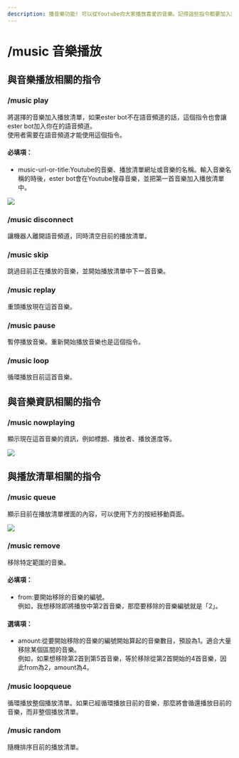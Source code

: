 ```yaml
---
description: 播音樂功能! 可以從Youtube向大家播放喜愛的音樂。記得這些指令都要加入語音頻道才能使用!
---
```


# /music 音樂播放

## 與音樂播放相關的指令

### /music play

將選擇的音樂加入播放清單，如果ester bot不在語音頻道的話，這個指令也會讓ester bot加入你在的語音頻道。\
使用者需要在語音頻道才能使用這個指令。

#### 必填項：

* music-url-or-title:Youtube的音樂、播放清單網址或音樂的名稱。輸入音樂名稱的時後，ester bot會在Youtube搜尋音樂，並把第一首音樂加入播放清單中。

![](https://cdn.discordapp.com/attachments/848902789681381416/950418595198951464/unknown.png)

### /music disconnect

讓機器人離開語音頻道，同時清空目前的播放清單。

### /music skip

跳過目前正在播放的音樂，並開始播放清單中下一首音樂。

### /music replay

重頭播放現在這首音樂。

### /music pause

暫停播放音樂。重新開始播放音樂也是這個指令。

### /music loop

循環播放目前這首音樂。

## 與音樂資訊相關的指令

### /music nowplaying

顯示現在這首音樂的資訊，例如標題、播放者、播放進度等。

![](https://media.discordapp.net/attachments/848902789681381416/951138531793846312/unknown.png)

## 與播放清單相關的指令

### /music queue

顯示目前在播放清單裡面的內容，可以使用下方的按紐移動頁面。

![](https://media.discordapp.net/attachments/848902789681381416/951139260784844850/unknown.png)

### /music remove

移除特定範圍的音樂。

#### 必填項：

* from:要開始移除的音樂的編號。\
  例如，我想移除即將播放中第2首音樂，那麼要移除的音樂編號就是「2」。

#### 選填項：

* amount:從要開始移除的音樂的編號開始算起的音樂數目，預設為1。適合大量移除某個區間的音樂。\
  例如，如果想移除第2首到第5首音樂，等於移除從第2首開始的4首音樂，因此from為2，amount為4。

### /music loopqueue

循環播放整個播放清單。如果已經循環播放目前的音樂，那麼將會循還播放目前的音樂，而非整個播放清單。

### /music random

隨機排序目前的播放清單。

